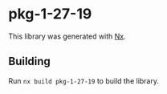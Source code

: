 # pkg-1-27-19

This library was generated with [Nx](https://nx.dev).

## Building

Run `nx build pkg-1-27-19` to build the library.
